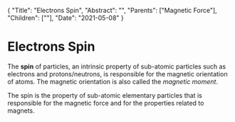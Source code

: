 {
    "Title": "Electrons Spin",
    "Abstract": "",
    "Parents": ["Magnetic Force"],
    "Children": [""],
    "Date": "2021-05-08"
}

# Electrons Spin

The **spin** of particles, an intrinsic property of sub-atomic particles such as electrons and protons/neutrons, is responsible for the magnetic orientation of atoms. The magnetic orientation is also called the _magnetic moment_. 

The spin is the property of sub-atomic elementary particles that is responsible for the magnetic force and for the properties related to magnets.